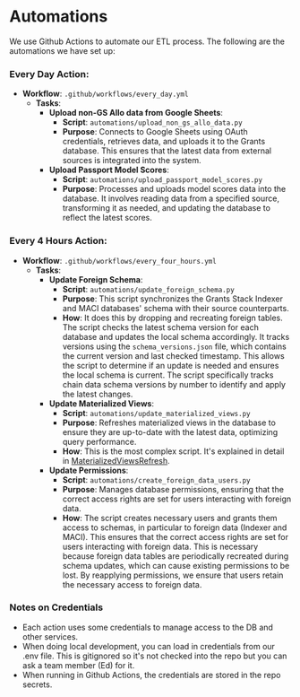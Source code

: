 # Automations
We use Github Actions to automate our ETL process. The following are the automations we have set up:
### **Every Day Action**: 
  - **Workflow**: `.github/workflows/every_day.yml`
    - **Tasks**:
      - **Upload non-GS Allo data from Google Sheets**: 
        - **Script**: `automations/upload_non_gs_allo_data.py`
        - **Purpose**: Connects to Google Sheets using OAuth credentials, retrieves data, and uploads it to the Grants database. This ensures that the latest data from external sources is integrated into the system.
      - **Upload Passport Model Scores**: 
        - **Script**: `automations/upload_passport_model_scores.py`
        - **Purpose**: Processes and uploads model scores data into the database. It involves reading data from a specified source, transforming it as needed, and updating the database to reflect the latest scores.

### **Every 4 Hours Action**: 
  - **Workflow**: `.github/workflows/every_four_hours.yml`
    - **Tasks**:
      - **Update Foreign Schema**: 
        - **Script**: `automations/update_foreign_schema.py`
        - **Purpose**: This script synchronizes the Grants Stack Indexer and MACI databases' schema with their source counterparts. 
        - **How**: It does this by dropping and recreating foreign tables. The script checks the latest schema version for each database and updates the local schema accordingly. It tracks versions using the `schema_versions.json` file, which contains the current version and last checked timestamp. This allows the script to determine if an update is needed and ensures the local schema is current. The script specifically tracks chain data schema versions by number to identify and apply the latest changes.
      - **Update Materialized Views**: 
        - **Script**: `automations/update_materialized_views.py`
        - **Purpose**: Refreshes materialized views in the database to ensure they are up-to-date with the latest data, optimizing query performance.
        - **How**: This is the most complex script. It's explained in detail in [MaterializedViewsRefresh](MaterializedViewsRefresh.md).
      - **Update Permissions**: 
        - **Script**: `automations/create_foreign_data_users.py`
        - **Purpose**: Manages database permissions, ensuring that the correct access rights are set for users interacting with foreign data. 
        - **How**: The script creates necessary users and grants them access to schemas, in particular to foreign data (Indexer and MACI). This ensures that the correct access rights are set for users interacting with foreign data. This is necessary because foreign data tables are periodically recreated during schema updates, which can cause existing permissions to be lost. By reapplying permissions, we ensure that users retain the necessary access to foreign data.

### Notes on Credentials
- Each action uses some credentials to manage access to the DB and other services.
- When doing local development, you can load in credentials from our .env file. This is gitignored so it's not checked into the repo but you can ask a team member (Ed) for it.
- When running in Github Actions, the credentials are stored in the repo secrets. 



